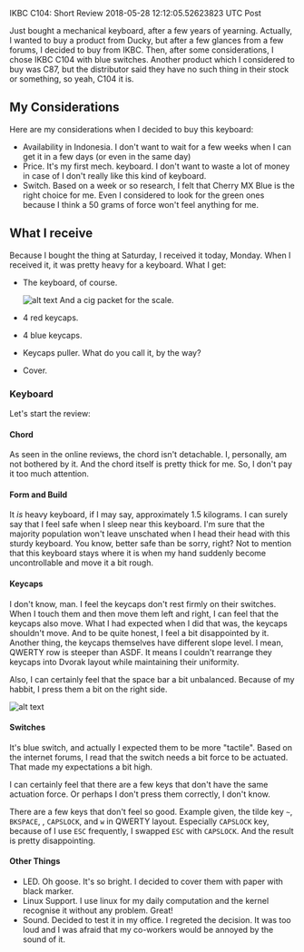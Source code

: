 IKBC C104: Short Review
2018-05-28 12:12:05.52623823 UTC
Post

Just bought a mechanical keyboard, after a few years of yearning.
Actually, I wanted to buy a product from Ducky, but after a few glances from
a few forums, I decided to buy from IKBC.
Then, after some considerations, I chose IKBC C104 with blue switches.
Another product which I considered to buy was C87, but the distributor said
they have no such thing in their stock or something, so yeah, C104 it is.


## My Considerations
Here are my considerations when I decided to buy this keyboard:

- Availability in Indonesia.
  I don't want to wait for a few weeks when I can get it in a few days (or even
  in the same day)
- Price.
  It's my first mech. keyboard.
  I don't want to waste a lot of money in case of I don't really like this
  kind of keyboard.
- Switch.
  Based on a week or so research, I felt that Cherry MX Blue is the right choice
  for me.
  Even I considered to look for the green ones because I think a 50 grams of force
  won't feel anything for me.

## What I receive
Because I bought the thing at Saturday, I received it today, Monday.
When I received it, it was pretty heavy for a keyboard.
What I get:

- The keyboard, of course.
  
  ![alt text](https://i.imgur.com/CyfR0zt.png "Full Body.")
  And a cig packet for the scale.
- 4 red keycaps.
- 4 blue keycaps.
- Keycaps puller.
  What do you call it, by the way?
- Cover.

### Keyboard
Let's start the review:

#### Chord
As seen in the online reviews, the chord isn't detachable.
I, personally, am not bothered by it.
And the chord itself is pretty thick for me.
So, I don't pay it too much attention.

#### Form and Build
It *is* heavy keyboard, if I may say, approximately 1.5 kilograms.
I can surely say that I feel safe when I sleep near this keyboard.
I'm sure that the majority population won't leave unschated when I head their head
with this sturdy keyboard.
You know, better safe than be sorry, right?
Not to mention that this keyboard stays where it is when my hand suddenly become
uncontrollable and move it a bit rough.

#### Keycaps
I don't know, man.
I feel the keycaps don't rest firmly on their switches.
When I touch them and then move them left and right, I can feel that the keycaps
also move.
What I had expected when I did that was, the keycaps shouldn't move.
And to be quite honest, I feel a bit disappointed by it.
Another thing, the keycaps themselves have different slope level.
I mean, QWERTY row is steeper than ASDF.
It means I couldn't rearrange they keycaps into Dvorak layout while maintaining
their uniformity.

Also, I can certainly feel that the space bar a bit unbalanced.
Because of my habbit, I press them a bit on the right side.

![alt text](https://i.imgur.com/yRG6uAh.png "Thickness.")


#### Switches
It's blue switch, and actually I expected them to be more "tactile".
Based on the internet forums, I read that the switch needs a bit force to be actuated.
That made my expectations a bit high.

I can certainly feel that there are a few keys that don't have the same
actuation force.
Or perhaps I don't press them correctly, I don't know.

There are a few keys that don't feel so good. Example given, the tilde key `~`,
`BKSPACE`, , `CAPSLOCK`, and `w` in QWERTY layout.
Especially `CAPSLOCK` key, because of I use `ESC` frequently, I swapped `ESC` with
`CAPSLOCK`.
And the result is pretty disappointing.

#### Other Things

- LED.
  Oh goose.
  It's so bright.
  I decided to cover them with paper with black marker.
- Linux Support.
  I use linux for my daily computation and the kernel recognise it without any problem.
  Great!
- Sound.
  Decided to test it in my office.
  I regreted the decision.
  It was too loud and I was afraid that my co-workers would be annoyed by the sound
  of it.
